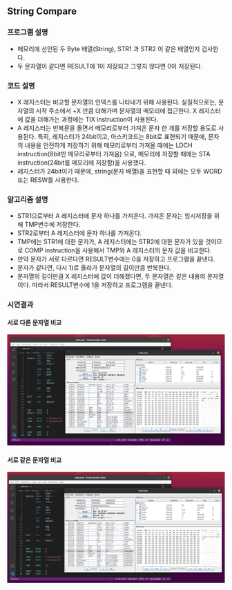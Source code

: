## String Compare

### 프로그램 설명

- 메모리에 선언된 두 Byte 배열(String), STR1 과 STR2 이 같은 배열인지 검사한다.
- 두 문자열이 같다면 RESULT에 1이 저장되고 그렇지 않다면 0이 저장된다.

### 코드 설명

- X 레지스터는 비교할 문자열의 인덱스를 나타내기 위해 사용된다. 실질적으로는, 문자열의 시작 주소에서 +X 만큼 더해가며 문자열의 메모리에 접근한다. X 레지스터에 값을 더해가는 과정에는 TIX instruction이 사용된다.
- A 레지스터는 반복문을 돌면서 메모리로부터 가져온 문자 한 개를 저장할 용도로 사용된다. 특히, 레지스터가 24bit이고, 아스키코드는 8bit로 표현되기 때문에, 문자의 내용을 안전하게 저장하기 위해 메모리로부터 가져올 때에는 LDCH instruction(8bit만 메모리로부터 가져옴) 으로, 메모리에 저장할 때에는 STA instruction(24bit를 메모리에 저장함)을 사용했다.
- 레지스터가 24bit이기 때문에, string(문자 배열)을 표현할 때 외에는 모두 WORD 또는 RESW를 사용한다.

### 알고리즘 설명

- STR1으로부터 A 레지스터에 문자 하나를 가져온다. 가져온 문자는 임시저장을 위해 TMP변수에 저장한다.
- STR2로부터 A 레지스터에 문자 하나를 가져온다.
- TMP에는 STR1에 대한 문자가, A 레지스터에는 STR2에 대한 문자가 있을 것이므로 COMP instruction을 사용해서 TMP와 A 레지스터의 문자 값을 비교한다.
- 만약 문자가 서로 다르다면 RESULT변수에는 0을 저장하고 프로그램을 끝낸다.
- 문자가 같다면, 다시 1)로 올라가 문자열의 길이만큼 반복한다.
- 문자열의 길이만큼 X 레지스터에 값이 더해졌다면, 두 문자열은 같은 내용의 문자열이다. 따라서 RESULT변수에 1을 저장하고 프로그램을 끝낸다.


### 시연결과

#### 서로 다른 문자열 비교

![다른문자열](./image/다른문자열.png)

#### 서로 같은 문자열 비교

![같은문자열](./image/같은문자열.png)